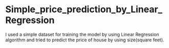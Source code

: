# Simple_price_prediction_by_Linear_Regression

I used a simple dataset for  training the model by using Linear Regression algorithm and tried to predict the price of house by using size(square feet).
